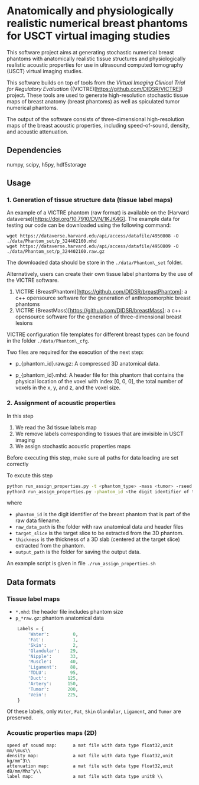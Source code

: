 # Anatomically and physiologically realistic numerical breast phantoms for USCT virtual imaging studies

This software project aims at generating stochastic numerical breast phantoms 
with anatomically realistic tissue structures and physiologically realistic
acoustic properties for use in ultrasound computed tomography (USCT) virtual imaging studies.

This software builds on top of tools from the _Virtual Imaging Clinical Trial for Regulatory Evaluation_ ((VICTRE)[https://github.com/DIDSR/VICTRE]) project.
These tools are used to generate high-resolution stochastic tissue maps of breast anatomy (breast phantoms) as well as spiculated tumor numerical phantoms.

The output of the software consists of three-dimensional high-resolution maps of the breast acoustic properties, including speed-of-sound, density, and acoustic attenuation.


## Dependencies

numpy, scipy, h5py, hdf5storage

## Usage

### 1. Generation of tissue structure data (tissue label maps)

An example of a VICTRE phantom (raw format) is available on the (Harvard dataverse)[https://doi.org/10.7910/DVN/1KJK4G].
The example data for testing our code can be downloaded using the following command:
```
wget https://dataverse.harvard.edu/api/access/datafile/4950808 -O ./data/Phantom_set/p_324402160.mhd
wget https://dataverse.harvard.edu/api/access/datafile/4950809 -O ./data/Phantom_set/p_324402160.raw.gz
```
The downloaded data should be store in the `./data/Phantom\_set` folder.

Alternatively, users can create their own tissue label phantoms by the use of the VICTRE software.
1. VICTRE (BreastPhantom)[https://github.com/DIDSR/breastPhantom]: a c++ opensource software for the generation of anthropomorphic breast phantoms
2. VICTRE (BreastMass)[https://github.com/DIDSR/breastMass]: a c++ opensource software for the generation of three-dimensional breast lesions

VICTRE configuration file templates for different breast types can be found in the  folder `./data/Phantom\_cfg`.

Two files are required for the execution of the next step:

- p_{phantom_id}.raw.gz: A compressed 3D anatomical data.

- p_{phantom_id}.mhd: A header file for this phantom that contains the physical location of the voxel with index [0, 0, 0], the total number of voxels in the x, y, and z, and the voxel size.

### 2. Assignment of acoustic properties

In this step
1. We read the 3d tissue labels map 
2. We remove labels corresponding to tissues that are invisible in USCT imaging
3. We assign stochastic acoustic properties maps

Before executing this step, make sure all paths for data loading are set correctly

To excute this step
```sh
python run_assign_properties.py -t <phantom_type> -mass <tumor> -rseed <seed_number>
python3 run_assign_properties.py -phantom_id <the digit identifier of the breast phantom> -raw_data_path <the data folder contains tissue structure data> -target_slice <the central slice of the generated phantom> -thickness <the thickness of the phantom to be generated> -output_path <output path>
```
where

- `phantom_id` is the digit identifier of the breast phantom that is part of the raw data filename.
- `raw_data_path` is the folder with raw anatomical data and header files
- `target_slice` is the target slice to be extracted from the 3D phantom.
- `thickness` is the thickness of a 3D slab (centered at the target slice) extracted from the phantom.
- `output_path` is the folder for saving the output data.

An example script is given in file `./run_assign_properties.sh`


## Data formats

### Tissue label maps

- `*.mhd`:            the header file includes phantom size
- `p_*raw.gz`:        phantom anatomical data 

```python
    Labels = {
        'Water':         0,
        'Fat':           1,
        'Skin':          2,
        'Glandular':    29,
        'Nipple':       33,
        'Muscle':       40,
        'Ligament':     88,
        'TDLU':         95,
        'Duct':        125,
        'Artery':      150,
        'Tumor':       200,
        'Vein':        225,
    }
```

Of these labels, only `Water`, `Fat`, `Skin` `Glandular`, `Ligament`, and `Tumor` are preserved.
 
### Acoustic properties maps  (2D)

   	speed of sound map:      a mat file with data type float32,unit mm/\mus\\
    density map:             a mat file with data type float32,unit kg/mm^3\\
    attenuation map:         a mat file with data type float32,unit dB/mm/Mhz^y\\
    label map:               a mat file with data type unit8 \\
<!---  
## Files description

Code file:

**acoustic_phantom/config.py**:  The configuration file include rawdata directory and acoustic properties range.\
**acoustic_phantom/power_est.py**: Functions for attenuation exponent estimation.\
**acoustic_phantom/utils.py**: Functions for perprossing steps.\
**main.py**: The execute file for reading rawdata and generating acoustic properties map.

Datafile:

**Loc_1024_makeCartCircle.DAT**: Locations (2D coordinates measured in mm) of the1024 transducers arranged in a circular array of radius 110mm.  The datadimension is 2*1024 (transducer 0 x-coordinate, transducer 0 y-coordinate,transducer 1 x-coordinate, transducer 1 y-coordinate, . . . )  and data typeisfloat32.\
**Phantom_source500.DAT**:  The shape of the input pulse used to generate the sono-gram.  It consists of 500 time samples at a frequency of 30MHz.  Data isstored asfloat32.\
**ws_kspace_tmp.ini:** The template configuration file for wavesolver\

  
### Attenuation exponent estimation

the attenuation degree is computed by Beer's law:

 P\_1 = p\_0 \*exp(-\alpha\_1\*length\_1-\alpha\_2\*length\_2)
 
 P\_2 = p\_0 \*exp(-\alpha\*length)  using constant exponent 
 
 alpha = alpha\_0\**f**^b;\
  alpha\_1 = alpha\_1\**f*^b\_1\
   alpha\_2 = alpha\_2\**f*^b\_2\
   
   Given list of frequency *f* based on source specturm.
   
   Find b which can minimaze the mismatch \sum|| p\_1 - p\_2 ||^2
   
  **Regression results in two cases**
  ![fig1](https://gitlab.engr.illinois.edu/anastasio-lab/usct/fdaphantom-acoustic-properties-assignment/-/blob/master/docs/2.png)
  ![fig2](https://gitlab.engr.illinois.edu/anastasio-lab/usct/fdaphantom-acoustic-properties-assignment/-/blob/master/docs/1.png)
 -->
    


